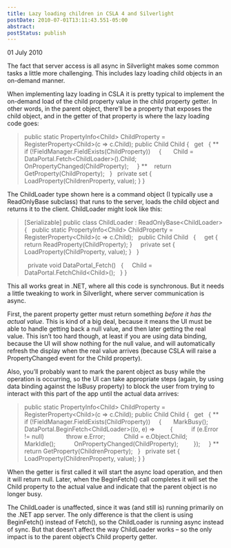 ```yaml
---
title: Lazy loading children in CSLA 4 and Silverlight
postDate: 2010-07-01T13:11:43.551-05:00
abstract: 
postStatus: publish
---
```

01 July 2010

The fact that server access is all async in Silverlight makes some common tasks a little more challenging. This includes lazy loading child objects in an on-demand manner.

When implementing lazy loading in CSLA it is pretty typical to implement the on-demand load of the child property value in the child property getter. In other words, in the parent object, there’ll be a property that exposes the child object, and in the getter of that property is where the lazy loading code goes:


> public static PropertyInfo&lt;Child&gt; ChildProperty = RegisterProperty&lt;Child&gt;(c =&gt; c.Child);
> public Child Child
> {
>   get
>   {
> **    if (!FieldManager.FieldExists(ChildProperty))
>     {
>       Child = DataPortal.Fetch&lt;ChildLoader&gt;().Child;
>       OnPropertyChanged(ChildProperty);
>     }
> **    return GetProperty(ChildProperty);
>   }
>   private set { LoadProperty(ChildrenProperty, value); }
> }


The ChildLoader type shown here is a command object (I typically use a ReadOnlyBase subclass) that runs to the server, loads the child object and returns it to the client. ChildLoader might look like this:


> [Serializable]
> public class ChildLoader : ReadOnlyBase&lt;ChildLoader&gt;
> {
>   public static PropertyInfo&lt;Child&gt; ChildProperty = RegisterProperty&lt;Child&gt;(c =&gt; c.Child);
>   public Child Child
>   {
>     get { return ReadProperty(ChildProperty); }
>     private set { LoadProperty(ChildProperty, value); }
>   }
>
>   private void DataPortal\_Fetch()
>   {
>     Child = DataPortal.FetchChild&lt;Child&gt;();
>   }
> }


This all works great in .NET, where all this code is synchronous. But it needs a little tweaking to work in Silverlight, where server communication is async.

First, the parent property getter must return something *before it has the actual value*. This is kind of a big deal, because it means the UI must be able to handle getting back a null value, and then later getting the real value. This isn’t too hard though, at least if you are using data binding, because the UI will show nothing for the null value, and will automatically refresh the display when the real value arrives (because CSLA will raise a PropertyChanged event for the Child property).

Also, you’ll probably want to mark the parent object as busy while the operation is occurring, so the UI can take appropriate steps (again, by using data binding against the IsBusy property) to block the user from trying to interact with this part of the app until the actual data arrives:


> public static PropertyInfo&lt;Child&gt; ChildProperty = RegisterProperty&lt;Child&gt;(c =&gt; c.Child);
> public Child Child
> {
>   get
>   {
> **    if (!FieldManager.FieldExists(ChildProperty))
>     {
>       MarkBusy();
>       DataPortal.BeginFetch&lt;ChildLoader&gt;((o, e) =&gt;
>         {
>           if (e.Error != null)
>             throw e.Error;
>           Child = e.Object.Child;
>           MarkIdle();
>           OnPropertyChanged(ChildProperty);
>         });
>     }
> **    return GetProperty(ChildrenProperty);
>   }
>   private set { LoadProperty(ChildrenProperty, value); }
> }


When the getter is first called it will start the async load operation, and then it will return null. Later, when the BeginFetch() call completes it will set the Child property to the actual value and indicate that the parent object is no longer busy.

The ChildLoader is unaffected, since it was (and still is) running primarily on the .NET app server. The only difference is that the client is using BeginFetch() instead of Fetch(), so the ChildLoader is running async instead of sync. But that doesn’t affect the way ChildLoader works – so the only impact is to the parent object’s Child property getter.
